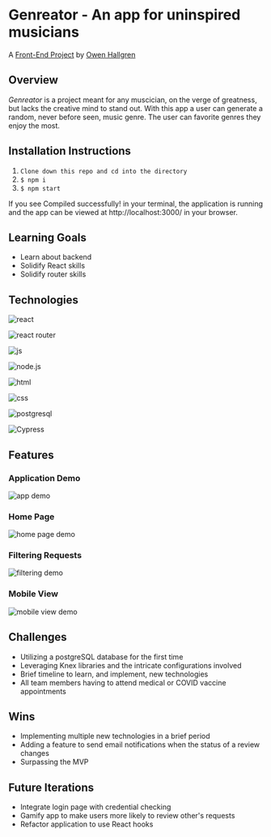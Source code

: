 # Genreator - An app for uninspired musicians 

A [Front-End Project](https://frontend.turing.io/projects/module-3/stretch.html) by [Owen Hallgren](https://github.com/owenhallgren)

## Overview
_Genreator_ is a project meant for any muscician, on the verge of greatness, but lacks the creative mind to stand out. With this app a user can generate a random, never before seen, music genre. The user can favorite genres they enjoy the most. 

## Installation Instructions
1. `Clone down this repo and cd into the directory`
2. `$ npm i`
3. `$ npm start`

If you see Compiled successfully! in your terminal, the application is running and the app can be viewed at http://localhost:3000/ in your browser.


## Learning Goals
* Learn about backend
* Solidify React skills
* Solidify router skills


## Technologies

![react](https://img.shields.io/badge/React-20232A?style=for-the-badge&logo=react&logoColor=61DAFB)

![react router](https://img.shields.io/badge/React_Router-CA4245?style=for-the-badge&logo=react-router&logoColor=white)

![js](https://img.shields.io/badge/JavaScript-F7DF1E?style=for-the-badge&logo=javascript&logoColor=black)

![node.js](	https://img.shields.io/badge/Node.js-43853D?style=for-the-badge&logo=node.js&logoColor=white)

![html](https://img.shields.io/badge/HTML5-E34F26?style=for-the-badge&logo=html5&logoColor=white)

![css](https://img.shields.io/badge/CSS3-1572B6?style=for-the-badge&logo=css3&logoColor=white)

![postgresql](https://img.shields.io/badge/PostgreSQL-316192?style=for-the-badge&logo=postgresql&logoColor=white)

<img alt="Cypress" src='https://img.shields.io/badge/cypress%20-%23404d59.svg?&style=for-the-badge&logo=Cypress&logoColor=white'/>

## Features

### Application Demo
![app demo](https://i.gyazo.com/566584f0ce473f66542a6d4f4b2da9c9.gif)
### Home Page
![home page demo](https://gyazo.com/018d19acf0c685e7f5d7a3b000c555bd.png)
### Filtering Requests
![filtering demo](https://i.gyazo.com/da00a9a3b8aba219d0081a56d7c25dd0.gif)

### Mobile View
![mobile view demo](https://gyazo.com/4cc2d1b18b4c6bc1324ed298cd9c9c6a.png)


##  Challenges

- Utilizing a postgreSQL database for the first time
- Leveraging Knex libraries and the intricate configurations involved
- Brief timeline to learn, and implement, new technologies
- All team members having to attend medical or COVID vaccine appointments

## Wins

- Implementing multiple new technologies in a brief period
- Adding a feature to send email notifications when the status of a review changes
- Surpassing the MVP

## Future Iterations

- Integrate login page with credential checking
- Gamify app to make users more likely to review other's requests
- Refactor application to use React hooks
